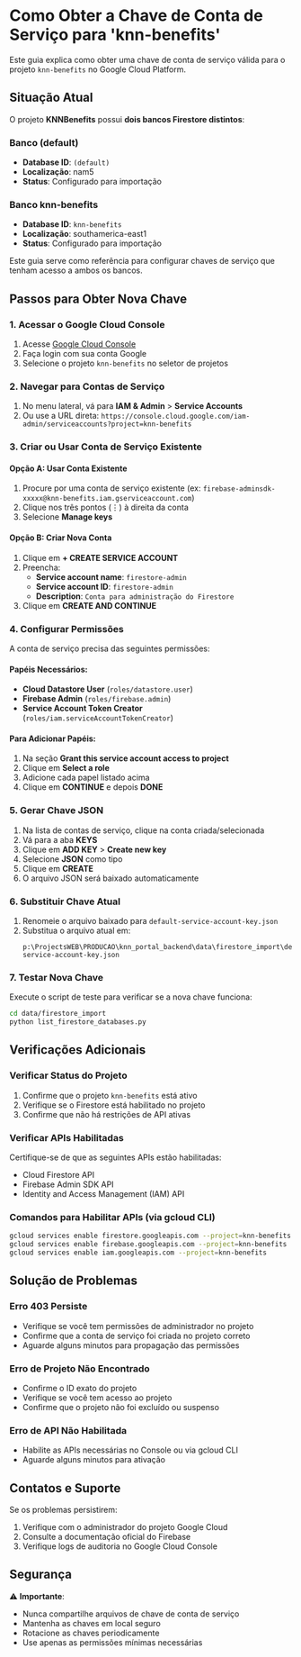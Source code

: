 # Como Obter a Chave de Conta de Serviço para 'knn-benefits'

Este guia explica como obter uma chave de conta de serviço válida para o projeto `knn-benefits` no Google Cloud Platform.

## Situação Atual

O projeto **KNNBenefits** possui **dois bancos Firestore distintos**:

### Banco (default)

- **Database ID**: `(default)`
- **Localização**: nam5
- **Status**: Configurado para importação

### Banco knn-benefits

- **Database ID**: `knn-benefits`
- **Localização**: southamerica-east1
- **Status**: Configurado para importação

Este guia serve como referência para configurar chaves de serviço que tenham acesso a ambos os bancos.

## Passos para Obter Nova Chave

### 1. Acessar o Google Cloud Console

1. Acesse [Google Cloud Console](https://console.cloud.google.com/)
2. Faça login com sua conta Google
3. Selecione o projeto `knn-benefits` no seletor de projetos

### 2. Navegar para Contas de Serviço

1. No menu lateral, vá para **IAM & Admin** > **Service Accounts**
2. Ou use a URL direta: `https://console.cloud.google.com/iam-admin/serviceaccounts?project=knn-benefits`

### 3. Criar ou Usar Conta de Serviço Existente

#### Opção A: Usar Conta Existente
1. Procure por uma conta de serviço existente (ex: `firebase-adminsdk-xxxxx@knn-benefits.iam.gserviceaccount.com`)
2. Clique nos três pontos (⋮) à direita da conta
3. Selecione **Manage keys**

#### Opção B: Criar Nova Conta
1. Clique em **+ CREATE SERVICE ACCOUNT**
2. Preencha:
   - **Service account name**: `firestore-admin`
   - **Service account ID**: `firestore-admin`
   - **Description**: `Conta para administração do Firestore`
3. Clique em **CREATE AND CONTINUE**

### 4. Configurar Permissões

A conta de serviço precisa das seguintes permissões:

#### Papéis Necessários:
- **Cloud Datastore User** (`roles/datastore.user`)
- **Firebase Admin** (`roles/firebase.admin`)
- **Service Account Token Creator** (`roles/iam.serviceAccountTokenCreator`)

#### Para Adicionar Papéis:
1. Na seção **Grant this service account access to project**
2. Clique em **Select a role**
3. Adicione cada papel listado acima
4. Clique em **CONTINUE** e depois **DONE**

### 5. Gerar Chave JSON

1. Na lista de contas de serviço, clique na conta criada/selecionada
2. Vá para a aba **KEYS**
3. Clique em **ADD KEY** > **Create new key**
4. Selecione **JSON** como tipo
5. Clique em **CREATE**
6. O arquivo JSON será baixado automaticamente

### 6. Substituir Chave Atual

1. Renomeie o arquivo baixado para `default-service-account-key.json`
2. Substitua o arquivo atual em:
   ```
   p:\ProjectsWEB\PRODUCAO\knn_portal_backend\data\firestore_import\default-service-account-key.json
   ```

### 7. Testar Nova Chave

Execute o script de teste para verificar se a nova chave funciona:

```bash
cd data/firestore_import
python list_firestore_databases.py
```

## Verificações Adicionais

### Verificar Status do Projeto
1. Confirme que o projeto `knn-benefits` está ativo
2. Verifique se o Firestore está habilitado no projeto
3. Confirme que não há restrições de API ativas

### Verificar APIs Habilitadas
Certifique-se de que as seguintes APIs estão habilitadas:
- Cloud Firestore API
- Firebase Admin SDK API
- Identity and Access Management (IAM) API

### Comandos para Habilitar APIs (via gcloud CLI)
```bash
gcloud services enable firestore.googleapis.com --project=knn-benefits
gcloud services enable firebase.googleapis.com --project=knn-benefits
gcloud services enable iam.googleapis.com --project=knn-benefits
```

## Solução de Problemas

### Erro 403 Persiste
- Verifique se você tem permissões de administrador no projeto
- Confirme que a conta de serviço foi criada no projeto correto
- Aguarde alguns minutos para propagação das permissões

### Erro de Projeto Não Encontrado
- Confirme o ID exato do projeto
- Verifique se você tem acesso ao projeto
- Confirme que o projeto não foi excluído ou suspenso

### Erro de API Não Habilitada
- Habilite as APIs necessárias no Console ou via gcloud CLI
- Aguarde alguns minutos para ativação

## Contatos e Suporte

Se os problemas persistirem:
1. Verifique com o administrador do projeto Google Cloud
2. Consulte a documentação oficial do Firebase
3. Verifique logs de auditoria no Google Cloud Console

## Segurança

⚠️ **Importante**:
- Nunca compartilhe arquivos de chave de conta de serviço
- Mantenha as chaves em local seguro
- Rotacione as chaves periodicamente
- Use apenas as permissões mínimas necessárias
